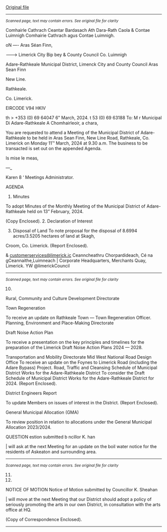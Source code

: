 [Original file](https://www.limerick.ie/sites/default/files/media/documents/2024-03/00-agenda-meeting-of-municipal-district-of-adare-rathkeale-11th-march-2024_0.pdf)

---
*<small>Scanned page, text may contain errors. See original file for clarity</small>*  

Comhairle Cathrach Ceantar Bardasach Ath Dara-Rath Caola
& Contae Luimnigh Comhairie Cathrach agus Contae Luimnigh.

oN —- Aras Séan Finn,

———> Limerick City Bip bey
& County Council Co. Luimnigh

Adare-Rathkeale Municipal District,
Limenck City and County Council
Aras Sean Finn

New Line.

Rathkeale.

Co. Limerick.

EIRCODE V94 HKIV

th > +353 (0) 69 64047
6" March, 2024. t 53 (0) 69 63188
To: M r Municipal Di Adare-Rathkeale
A Chomhairleoir, a chara,

You are requested to attend a Meeting of the Municipal District of Adare-Rathkeale to be held in
Aras Sean Finn, New Line Road, Rathkeale, Co. Limerick on Monday 11™ March, 2024 at 9.30 a.m.
The business to be transacted is set out on the appended Agenda.

Is mise le meas,

—_

Karen 8 ‘
Meetings Administrator.

AGENDA

1. Minutes

To adopt Minutes of the Monthly Meeting of the Municipal District of Adare-Rathkeale held
on 13” February, 2024.

(Copy Enclosed).
2. Declaration of Interest

3. Disposal of Land
To note proposal for the disposal of 8.6994 acres/3.5205 hectares of land at Skagh,

Croom, Co. Limerick.
(Report Enclosed).

& customerservices@limerick.ic
Ceanncheathru Chorpardideach, Cé na gCeannaithe,Luimneach |
Corporate Headquarters, Merchants Quay, Limerick. YW @limerickCouncil


---
*<small>Scanned page, text may contain errors. See original file for clarity</small>*  

10.

Rural, Community and Culture Development Directorate

Town Regeneration

To receive an update on Rathkeale Town — Town Regeneration Officer.
Planning, Environment and Place-Making Directorate

Draft Noise Action Plan

To receive a presentation on the key principles and timelines for the preparation of the
Limerick Draft Noise Action Plans 2024 — 2028.

Transportation and Mobility Directorate
Mid West National Road Design Office
To receive an update on the Foynes to Limerick Road (including the Adare Bypass) Project.
Road, Traffic and Cleansing
Schedule of Municipal District Works for the Adare-Rathkeale District
To consider the Draft Schedule of Municipal District Works for the Adare-Rathkeale District
for 2024.
(Report Enclosed).

District Engineers Report

To update Members on issues of interest in the District.
(Report Enclosed).

General Municipal Allocation (GMA)

To review position in relation to allocations under the General Municipal Allocation
2023/2024.

QUESTION
estion submitted b ncillor K. han

| will ask at the next Meeting for an update on the boil water notice for the residents of
Askeaton and surrounding area.


---
*<small>Scanned page, text may contain errors. See original file for clarity</small>*  

11.

13.

NOTICE OF MOTION
Notice of Motion submitted by Councillor K. Sheahan

| will move at the next Meeting that our District should adopt a policy of seriously
promoting the arts in our own District, in consultation with the arts office at HQ.

(Copy of Correspondence Enclosed).


---
